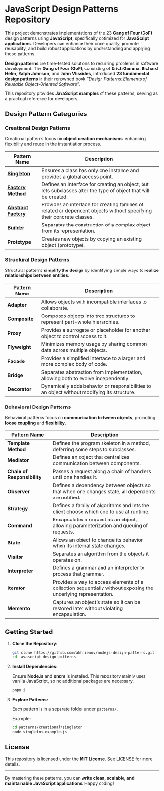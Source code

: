 # JavaScript Design Patterns Repository

This project demonstrates implementations of the 23 **Gang of Four (GoF)** design patterns using **JavaScript**, specifically optimized for **JavaScript applications**. Developers can enhance their code quality, promote reusability, and build robust applications by understanding and applying these patterns.

**Design patterns** are time-tested solutions to recurring problems in software development. The **Gang of Four (GoF)**, consisting of **Erich Gamma**, **Richard Helm**, **Ralph Johnson**, and **John Vlissides**, introduced **23 fundamental design patterns** in their renowned book *"Design Patterns: Elements of Reusable Object-Oriented Software"*.

This repository provides **JavaScript examples** of these patterns, serving as a practical reference for developers.

## Design Pattern Categories

### Creational Design Patterns

Creational patterns focus on **object creation mechanisms**, enhancing flexibility and reuse in the instantiation process.

| Pattern Name                                                                                    | Description                                                                                                      |
|-------------------------------------------------------------------------------------------------|------------------------------------------------------------------------------------------------------------------|
| **[Singleton](./patterns/creational/singleton/singleton.implementation.js)**                    | Ensures a class has only one instance and provides a global access point.                                         |
| **[Factory Method](./patterns/creational/factory-method/factory-method.implementation.js)**     | Defines an interface for creating an object, but lets subclasses alter the type of object that will be created.  |
| **[Abstract Factory](./patterns/creational/abstract-factory/abstract-factory.implementation.js)** | Provides an interface for creating families of related or dependent objects without specifying their concrete classes. |
| **Builder**                                                                                     | Separates the construction of a complex object from its representation.                                           |
| **Prototype**                                                                                   | Creates new objects by copying an existing object (prototype).                                                   |

### Structural Design Patterns

Structural patterns **simplify the design** by identifying simple ways to **realize relationships between entities**.

| Pattern Name    | Description                                                                                                           |
|-----------------|-----------------------------------------------------------------------------------------------------------------------|
| **Adapter**     | Allows objects with incompatible interfaces to collaborate.                                                           |
| **Composite**   | Composes objects into tree structures to represent part-whole hierarchies.                                             |
| **Proxy**       | Provides a surrogate or placeholder for another object to control access to it.                                       |
| **Flyweight**   | Minimizes memory usage by sharing common data across multiple objects.                                                 |
| **Facade**      | Provides a simplified interface to a larger and more complex body of code.                                             |
| **Bridge**      | Separates abstraction from implementation, allowing both to evolve independently.                                      |
| **Decorator**   | Dynamically adds behavior or responsibilities to an object without modifying its structure.                           |

### Behavioral Design Patterns

Behavioral patterns focus on **communication between objects**, promoting **loose coupling** and **flexibility**.

| Pattern Name              | Description                                                                                                 |
|----------------------------|-----------------------------------------------------------------------------------------------------------------|
| **Template Method**        | Defines the program skeleton in a method, deferring some steps to subclasses.                                |
| **Mediator**               | Defines an object that centralizes communication between components.                                         |
| **Chain of Responsibility**| Passes a request along a chain of handlers until one handles it.                                             |
| **Observer**               | Defines a dependency between objects so that when one changes state, all dependents are notified.            |
| **Strategy**               | Defines a family of algorithms and lets the client choose which one to use at runtime.                      |
| **Command**                | Encapsulates a request as an object, allowing parameterization and queuing of requests.                     |
| **State**                  | Allows an object to change its behavior when its internal state changes.                                     |
| **Visitor**                | Separates an algorithm from the objects it operates on.                                                     |
| **Interpreter**            | Defines a grammar and an interpreter to process that grammar.                                                |
| **Iterator**               | Provides a way to access elements of a collection sequentially without exposing the underlying representation.|
| **Memento**                | Captures an object’s state so it can be restored later without violating encapsulation.                    |

## Getting Started

1. **Clone the Repository:**

   ```bash
   git clone https://github.com/akhrienov/nodejs-design-patterns.git
   cd javascript-design-patterns
   ```

2. **Install Dependencies:**

   Ensure **Node.js** and **pnpm** is installed. This repository mainly uses vanilla JavaScript, so no additional packages are necessary.

   ```bash
   pnpm i
   ```

3. **Explore Patterns:**

   Each pattern is in a separate folder under `patterns/`.

   Example:

   ```bash
   cd patterns/creational/singleton
   node singleton.example.js
   ```

## License

This repository is licensed under the **MIT License**. See [LICENSE](LICENSE) for more details.

---

By mastering these patterns, you can **write clean, scalable, and maintainable JavaScript applications**. Happy coding!

